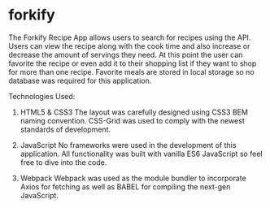 # forkify

The Forkify Recipe App allows users to search for recipes using the API. Users can view the recipe along with the cook time and also increase or decrease the amount of servings they need. At this point the user can favorite the recipe or even add it to their shopping list if they want to shop for more than one recipe. Favorite meals are stored in local storage so no database was required for this application. 

Technologies Used: 

1. HTML5 & CSS3 The layout was carefully designed using CSS3 BEM naming convention. CSS-Grid was used to comply with the newest standards of development. 

2. JavaScript No frameworks were used in the development of this application. All functionality was built with vanilla ES6 JavaScript so feel free to dive into the code. 

3. Webpack Webpack was used as the module bundler to incorporate Axios for fetching as well as BABEL for compiling the next-gen JavaScript. 
